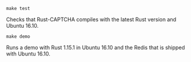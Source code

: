 `make test`

Checks that Rust-CAPTCHA compiles with the latest Rust version and Ubuntu 16.10.


`make demo`

Runs a demo with Rust 1.15.1 in Ubuntu 16.10 and the Redis that is shipped with Ubuntu 16.10.
